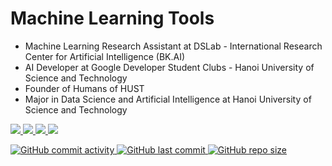 # Machine Learning Tools
* Machine Learning Research Assistant at DSLab - International Research Center for Artificial Intelligence (BK.AI)
* AI Developer at Google Developer Student Clubs - Hanoi University of Science and Technology
* Founder of Humans of HUST
* Major in Data Science and Artificial Intelligence at Hanoi University of Science and Technology

<p align='left'>
  <a href="https://www.linkedin.com/in/tuanlda78202/">
    <img src="https://img.shields.io/badge/LinkedIn-%230077B5.svg?&style=flat-square&logo=linkedin&logoColor=white" />
  <a href="http://dsc-hust.club/members/details/246">
    <img src="https://img.shields.io/badge/GDSCxHUST-%23C1BDDA?style=flat-square&logo=GoogleColab&logoColor=black" />
  <a href="http://facebook.com/pageofhumanshust">
    <img src="https://img.shields.io/badge/Humans%20of%20HUST-FFDFD3?style=flat-square&logo=FACEBOOK&logoColor=black" />
  <a href="https://twitter.com/tuanlda78202">
    <img src="https://img.shields.io/badge/Twitter-%23daf6e5?style=flat-square&logo=twitter&logoColor=black" /> 
</p>

![GitHub commit activity](https://img.shields.io/github/commit-activity/m/tuanlda78202/MLM?color=%23F7CAC9&label=Commit&logo=Battle.net&logoColor=%23DFCFBE&style=flat-square) ![GitHub last commit](https://img.shields.io/github/last-commit/tuanlda78202/MLM?color=%23F7CAC9&label=Last%20Commit&logo=Google%20Photos&logoColor=%23DFCFBE&style=flat-square) ![GitHub repo size](https://img.shields.io/github/repo-size/tuanlda78202/MLM?color=%23F7CAC9&label=Repo%20Size&logo=Databricks&logoColor=%23DFCFBE&style=flat-square)


